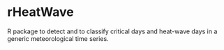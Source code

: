 # rHeatWave
R package to detect and to classify critical days and heat-wave days in a generic meteorological time series.
